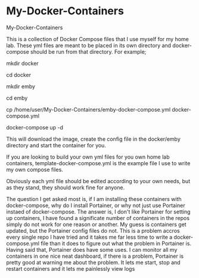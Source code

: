 # My-Docker-Containers
My-Docker-Containers

This is a collection of Docker Compose files that I use myself for my home lab. These yml files are meant to be placed in its own directory and docker-compose should be run from that directory. For example;

  mkdir docker

  cd docker

  mkdir emby

  cd emby

  cp /home/user/My-Docker-Containers/emby-docker-compose.yml docker-compose.yml 

  docker-compose up -d

This will download the image, create the config file in the docker/emby directory and start the container for you.

If you are looking to build your own yml files for you own home lab containers, template-docker-compose.yml is the example file I use to write my own compose files.

Obviously each yml file should be edited according to your own needs, but as they stand, they should work fine for anyone.

The question I get asked most is, if I am installing these containers with docker-compose, why do I install Portainer, or why not just use Portainer instaed of docker-compose. The answer is, I don't like Portainer for setting up containers, I have found a significate number of containers in the repos simply do not work for one reason or another. My guess is containers get updated, but the Portainer config files do not. This is a problem accros every single repo I have tried and it takes me far less time to write a docker-compose.yml file than it does to figure out what the problem in Portainer is. Having said that, Portainer does have some uses. I can monitor all my containers in one nice neat dashboard, if there is a problem, Portainer is pretty good at warning me about the problem. It lets me start, stop and restart containers and it lets me painlessly view logs
